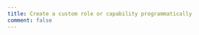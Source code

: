 ```yaml
---
title: Create a custom role or capability programmatically
comment: false
---
```


<UnderDevelopment />